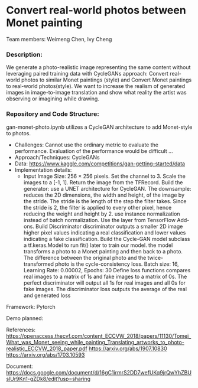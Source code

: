 # Convert real-world photos between Monet painting  
Team members: Weimeng Chen, Ivy Cheng
### Description:
We generate a photo-realistic image representing the same content without leveraging paired training data with CycleGANs approach: Convert real-world photos to similar Monet paintings (style) and Convert Monet paintings to real-world photos(style). We want to increase the realism of generated images in image-to-image translation and show what reality the artist was observing or imagining while drawing.
### Repository and Code Structure:
gan-monet-photo.ipynb utilizes a CycleGAN architecture to add Monet-style to photos.

- Challenges: 
Cannot use the ordinary metric to evaluate the performance. Evaluation of the performance would be difficult
…
- Approach/Techniques: CycleGANs
- Data: https://www.kaggle.com/competitions/gan-getting-started/data
- Implementation details: 
	- Input Image Size: 256 × 256 pixels. 
Set the channel to 3. Scale the images to a [-1, 1]. Return the image from the TFRecord.
Build the generator:
use a UNET architecture for CycleGAN. 
The downsample: reduces the 2D dimensions, the width and height, of the image by the stride. The stride is the length of the step the filter takes. Since the stride is 2, the filter is applied to every other pixel, hence reducing the weight and height by 2.
use instance normalization instead of batch normalization. Use the layer from TensorFlow Add-ons.
Build Discriminator
discriminator outputs a smaller 2D image
higher pixel values indicating a real classification and lower values indicating a fake classification.
Build the Cycle-GAN model
subclass a tf.keras.Model to run fit() later to train our model. 
the model transforms a photo to a Monet painting and then back to a photo. The difference between the original photo and the twice-transformed photo is the cycle-consistency loss. 
Batch size: 16, Learning Rate: 0.00002, Epochs: 30
Define loss functions
compares real images to a matrix of 1s and fake images to a matrix of 0s. The perfect discriminator will output all 1s for real images and all 0s for fake images. The discriminator loss outputs the average of the real and generated loss

Framework: Pytorch


Demo planned:

References: https://openaccess.thecvf.com/content_ECCVW_2018/papers/11130/Tomei_What_was_Monet_seeing_while_painting_Translating_artworks_to_photo-realistic_ECCVW_2018_paper.pdf
https://arxiv.org/abs/1907.10830
https://arxiv.org/abs/1703.10593

Document: https://docs.google.com/document/d/16gC1irmrS2DD7wefUKq9jrQwYhZBUslUr9Kn1-gZDk8/edit?usp=sharing
